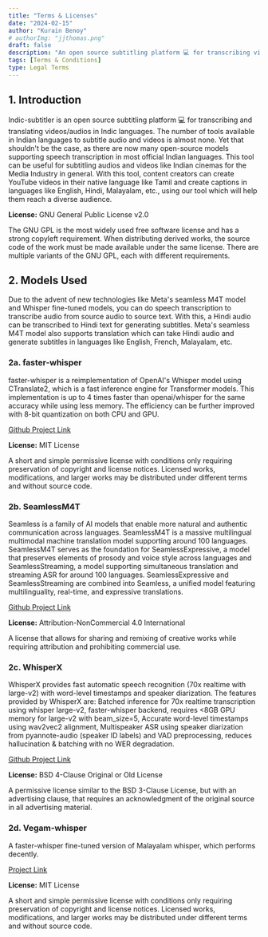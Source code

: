 ```yaml
---
title: "Terms & Licenses"
date: "2024-02-15"
author: "Kurain Benoy"
# authorImg: "jjthomas.png"
draft: false
description: "An open source subtitling platform 💻 for transcribing videos/audios in Indic languages and translating subtitles as well using ML models."
tags: [Terms & Conditions]
type: Legal Terms
---
```


## 1. Introduction

Indic-subtitler is an open source subtitling platform 💻 for transcribing and translating videos/audios in Indic languages. The number of tools available in Indian languages to subtitle audio and videos is almost none. Yet that shouldn't be the case, as there are now many open-source models supporting speech transcription in most official Indian languages. This tool can be useful for subtitling audios and videos like Indian cinemas for the Media Industry in general. With this tool, content creators can create YouTube videos in their native language like Tamil and create captions in languages like English, Hindi, Malayalam, etc., using our tool which will help them reach a diverse audience.

**License:** GNU General Public License v2.0

The GNU GPL is the most widely used free software license and has a strong copyleft requirement. When distributing derived works, the source code of the work must be made available under the same license. There are multiple variants of the GNU GPL, each with different requirements.

## 2. Models Used

Due to the advent of new technologies like Meta's seamless M4T model and Whisper fine-tuned models, you can do speech transcription to transcribe audio from source audio to source text. With this, a Hindi audio can be transcribed to Hindi text for generating subtitles. Meta's seamless M4T model also supports translation which can take Hindi audio and generate subtitles in languages like English, French, Malayalam, etc.

### 2a. faster-whisper

faster-whisper is a reimplementation of OpenAI's Whisper model using CTranslate2, which is a fast inference engine for Transformer models. This implementation is up to 4 times faster than openai/whisper for the same accuracy while using less memory. The efficiency can be further improved with 8-bit quantization on both CPU and GPU.

[Github Project Link](https://github.com/SYSTRAN/faster-whisper)

**License:** MIT License

A short and simple permissive license with conditions only requiring preservation of copyright and license notices. Licensed works, modifications, and larger works may be distributed under different terms and without source code.

### 2b. SeamlessM4T

Seamless is a family of AI models that enable more natural and authentic communication across languages. SeamlessM4T is a massive multilingual multimodal machine translation model supporting around 100 languages. SeamlessM4T serves as the foundation for SeamlessExpressive, a model that preserves elements of prosody and voice style across languages and SeamlessStreaming, a model supporting simultaneous translation and streaming ASR for around 100 languages. SeamlessExpressive and SeamlessStreaming are combined into Seamless, a unified model featuring multilinguality, real-time, and expressive translations.

[Github Project Link](https://github.com/facebookresearch/seamless_communication)

**License:** Attribution-NonCommercial 4.0 International

A license that allows for sharing and remixing of creative works while requiring attribution and prohibiting commercial use.

### 2c. WhisperX

WhisperX provides fast automatic speech recognition (70x realtime with large-v2) with word-level timestamps and speaker diarization. The features provided by WhisperX are: Batched inference for 70x realtime transcription using whisper large-v2, faster-whisper backend, requires <8GB GPU memory for large-v2 with beam_size=5, Accurate word-level timestamps using wav2vec2 alignment, Multispeaker ASR using speaker diarization from pyannote-audio (speaker ID labels) and VAD preprocessing, reduces hallucination & batching with no WER degradation.

[Github Project Link](https://github.com/m-bain/whisperX)

**License:** BSD 4-Clause Original or Old License

A permissive license similar to the BSD 3-Clause License, but with an advertising clause, that requires an acknowledgment of the original source in all advertising material.

### 2d. Vegam-whisper

A faster-whisper fine-tuned version of Malayalam whisper, which performs decently.

[Project Link](https://huggingface.co/kurianbenoy/vegam-whisper-medium-ml)

**License:** MIT License

A short and simple permissive license with conditions only requiring preservation of copyright and license notices. Licensed works, modifications, and larger works may be distributed under different terms and without source code.
